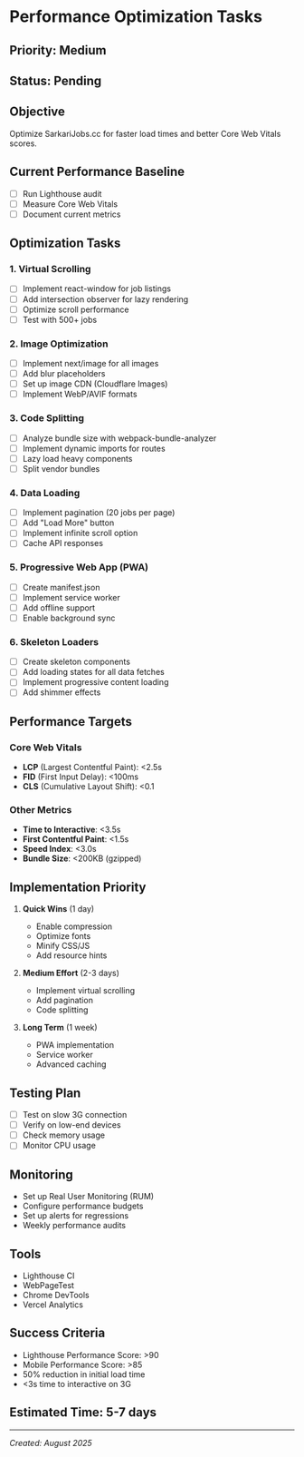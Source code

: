 # Performance Optimization Tasks

## Priority: Medium
## Status: Pending

## Objective
Optimize SarkariJobs.cc for faster load times and better Core Web Vitals scores.

## Current Performance Baseline
- [ ] Run Lighthouse audit
- [ ] Measure Core Web Vitals
- [ ] Document current metrics

## Optimization Tasks

### 1. Virtual Scrolling
- [ ] Implement react-window for job listings
- [ ] Add intersection observer for lazy rendering
- [ ] Optimize scroll performance
- [ ] Test with 500+ jobs

### 2. Image Optimization
- [ ] Implement next/image for all images
- [ ] Add blur placeholders
- [ ] Set up image CDN (Cloudflare Images)
- [ ] Implement WebP/AVIF formats

### 3. Code Splitting
- [ ] Analyze bundle size with webpack-bundle-analyzer
- [ ] Implement dynamic imports for routes
- [ ] Lazy load heavy components
- [ ] Split vendor bundles

### 4. Data Loading
- [ ] Implement pagination (20 jobs per page)
- [ ] Add "Load More" button
- [ ] Implement infinite scroll option
- [ ] Cache API responses

### 5. Progressive Web App (PWA)
- [ ] Create manifest.json
- [ ] Implement service worker
- [ ] Add offline support
- [ ] Enable background sync

### 6. Skeleton Loaders
- [ ] Create skeleton components
- [ ] Add loading states for all data fetches
- [ ] Implement progressive content loading
- [ ] Add shimmer effects

## Performance Targets

### Core Web Vitals
- **LCP** (Largest Contentful Paint): <2.5s
- **FID** (First Input Delay): <100ms
- **CLS** (Cumulative Layout Shift): <0.1

### Other Metrics
- **Time to Interactive**: <3.5s
- **First Contentful Paint**: <1.5s
- **Speed Index**: <3.0s
- **Bundle Size**: <200KB (gzipped)

## Implementation Priority

1. **Quick Wins** (1 day)
   - Enable compression
   - Optimize fonts
   - Minify CSS/JS
   - Add resource hints

2. **Medium Effort** (2-3 days)
   - Implement virtual scrolling
   - Add pagination
   - Code splitting

3. **Long Term** (1 week)
   - PWA implementation
   - Service worker
   - Advanced caching

## Testing Plan
- [ ] Test on slow 3G connection
- [ ] Verify on low-end devices
- [ ] Check memory usage
- [ ] Monitor CPU usage

## Monitoring
- Set up Real User Monitoring (RUM)
- Configure performance budgets
- Set up alerts for regressions
- Weekly performance audits

## Tools
- Lighthouse CI
- WebPageTest
- Chrome DevTools
- Vercel Analytics

## Success Criteria
- Lighthouse Performance Score: >90
- Mobile Performance Score: >85
- 50% reduction in initial load time
- <3s time to interactive on 3G

## Estimated Time: 5-7 days

---
*Created: August 2025*
